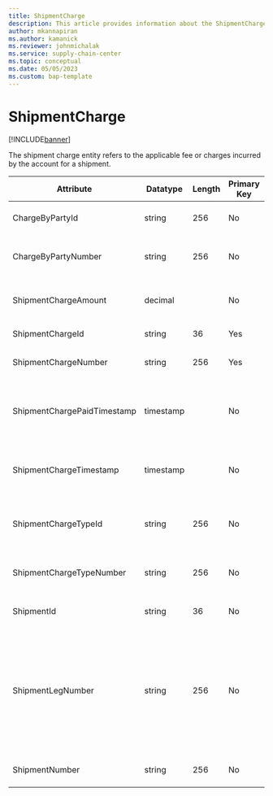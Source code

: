 ```yaml
---
title: ShipmentCharge
description: This article provides information about the ShipmentCharge entity.
author: mkannapiran
ms.author: kamanick
ms.reviewer: johnmichalak
ms.service: supply-chain-center
ms.topic: conceptual
ms.date: 05/05/2023
ms.custom: bap-template
---
```


# **ShipmentCharge**

[!INCLUDE[banner](../../includes/banner.md)]

The shipment charge entity refers to the applicable fee or charges incurred by the account for a shipment. 


|	Attribute	|	Datatype	|	Length	|	Primary Key	|	Description	|
|---------------|--------|------|----------|-----------|
|	ChargeByPartyId	|	string	|	256	|	No	|	The unique identifier of a Party.	|
|	ChargeByPartyNumber	|	string	|	256	|	No	|	Shipment charge by party number	|
|	ShipmentChargeAmount	|	decimal	|		|	No	|	The amount of the shipment charge.	|
|	ShipmentChargeId	|	string	|	36	|	Yes	|	Shipment charge Id	|
|	ShipmentChargeNumber	|	string	|	256	|	Yes	|	Shipment charge number 	|
|	ShipmentChargePaidTimestamp	|	timestamp	|		|	No	|	The timestamp that the shipment charge was paid.	|
|	ShipmentChargeTimestamp	|	timestamp	|		|	No	|	The timestamp of the shipment charge.	|
|	ShipmentChargeTypeId	|	string	|	256	|	No	|	The unique identifier of a shipment charge type.	|
|	ShipmentChargeTypeNumber	|	string	|	256	|	No	|	Type of shipment charge number	|
|	ShipmentId	|	string	|	36	|	No	|	The unique identifier of a Shipment.	|
|	ShipmentLegNumber	|	string	|	256	|	No	|	The unique identifier of the Shipment Leg Number, which equals the shipment leg 'sequence number'.	|
|	ShipmentNumber	|	string	|	256	|	No	|	Number of the shipment	|
